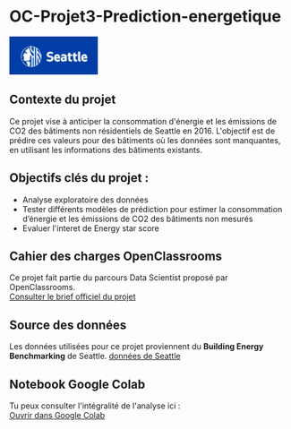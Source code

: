 # OC-Projet3-Prediction-energetique

![Logo](https://github.com/ABOUD43/OC-Projet3-Prediction-energetique/blob/main/image/logo.PNG)

## Contexte du projet 

Ce projet vise à anticiper la consommation d'énergie et les émissions de CO2 des bâtiments non résidentiels de Seattle en 2016. L'objectif est de prédire ces valeurs pour des bâtiments où les données sont manquantes, en utilisant les informations des bâtiments existants.

## Objectifs clés du projet :
- Analyse exploratoire des données
- Tester différents modèles de prédiction pour estimer la consommation d’énergie et les émissions de CO2 des bâtiments non mesurés
- Evaluer l'interet de Energy star score
  
## Cahier des charges OpenClassrooms
Ce projet fait partie du parcours Data Scientist proposé par OpenClassrooms.  
[Consulter le brief officiel du projet](https://openclassrooms.com/fr/paths/164/projects/629/assignment)

## Source des données
Les données utilisées pour ce projet proviennent du **Building Energy Benchmarking** de Seattle.
[données de Seattle](https://data.seattle.gov/dataset/2016-Building-Energy-Benchmarking/2bpz-gwpy)

## Notebook Google Colab

Tu peux consulter l'intégralité de l'analyse ici :  
[ Ouvrir dans Google Colab](https://colab.research.google.com/drive/1z22mGJ6sHNlAR692HP6B27nFGp4i2LD_?usp=sharing)
